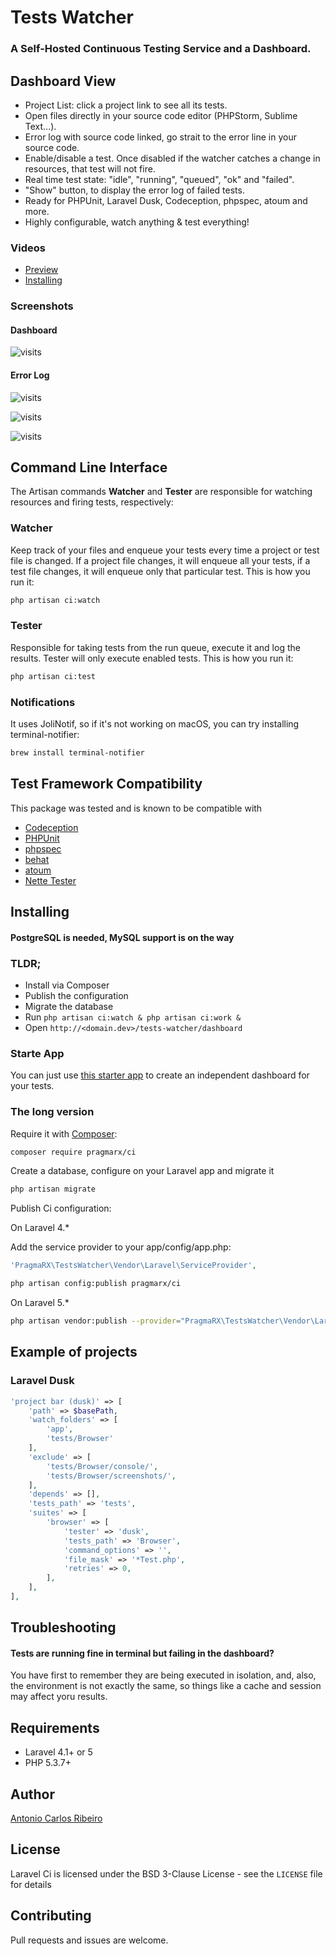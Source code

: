 # Tests Watcher

### A Self-Hosted Continuous Testing Service and a Dashboard.

## Dashboard View

* Project List: click a project link to see all its tests.
* Open files directly in your source code editor (PHPStorm, Sublime Text...).
* Error log with source code linked, go strait to the error line in your source code.
* Enable/disable a test. Once disabled if the watcher catches a change in resources, that test will not fire.
* Real time test state: "idle", "running", "queued", "ok" and "failed".
* "Show" button, to display the error log of failed tests.
* Ready for PHPUnit, Laravel Dusk, Codeception, phpspec, atoum and more.
* Highly configurable, watch anything & test everything!

### Videos

- [Preview](https://www.youtube.com/watch?v=sO_aDf3xCgE)
- [Installing](https://youtu.be/AgkKCLNiV8w)

### Screenshots

#### Dashboard

![visits](https://raw.githubusercontent.com/antonioribeiro/ci/master/docs/dashboard.png)

#### Error Log
![visits](https://raw.githubusercontent.com/antonioribeiro/ci/master/docs/errorlog1.png)

![visits](https://raw.githubusercontent.com/antonioribeiro/ci/master/docs/errorlog2.png)

![visits](https://raw.githubusercontent.com/antonioribeiro/ci/master/docs/errorlog3.png)

## Command Line Interface

The Artisan commands **Watcher** and **Tester** are responsible for watching resources and firing tests, respectively:

### Watcher

Keep track of your files and enqueue your tests every time a project or test file is changed. If a project file changes, it will enqueue all your tests, if a test file changes, it will enqueue only that particular test. This is how you run it:

``` bash
php artisan ci:watch
```

### Tester

Responsible for taking tests from the run queue, execute it and log the results. Tester will only execute enabled tests. This is how you run it:

``` bash
php artisan ci:test
```

### Notifications

It uses JoliNotif, so if it's not working on macOS, you can try installing terminal-notifier:

``` bash
brew install terminal-notifier
```

## Test Framework Compatibility

This package was tested and is known to be compatible with

* [Codeception](http://codeception.com/)
* [PHPUnit](https://phpunit.de/)
* [phpspec](http://www.phpspec.net/)
* [behat](http://docs.behat.org/)
* [atoum](https://github.com/atoum/atoum)
* [Nette Tester](http://tester.nette.org/en/)

## Installing

#### PostgreSQL is needed, MySQL support is on the way

### TLDR;

- Install via Composer
- Publish the configuration
- Migrate the database
- Run `php artisan ci:watch & php artisan ci:work &`
- Open `http://<domain.dev>/tests-watcher/dashboard`

### Starte App

You can just use [this starter app](https://github.com/antonioribeiro/tests-watcher-starter) to create an independent dashboard for your tests.

### The long version

Require it with [Composer](http://getcomposer.org/):

``` bash
composer require pragmarx/ci
```

Create a database, configure on your Laravel app and migrate it

``` bash
php artisan migrate
```

Publish Ci configuration:

On Laravel 4.*

Add the service provider to your app/config/app.php:

``` php
'PragmaRX\TestsWatcher\Vendor\Laravel\ServiceProvider',
```

``` bash
php artisan config:publish pragmarx/ci
```

On Laravel 5.*

``` bash
php artisan vendor:publish --provider="PragmaRX\TestsWatcher\Vendor\Laravel\ServiceProvider"
```

## Example of projects

### Laravel Dusk

``` php
'project bar (dusk)' => [
    'path' => $basePath,
    'watch_folders' => [
        'app',
        'tests/Browser'
    ],
    'exclude' => [
        'tests/Browser/console/',
        'tests/Browser/screenshots/',
    ],
    'depends' => [],
    'tests_path' => 'tests',
    'suites' => [
        'browser' => [
            'tester' => 'dusk',
            'tests_path' => 'Browser',
            'command_options' => '',
            'file_mask' => '*Test.php',
            'retries' => 0,
        ],
    ],
],
```

## Troubleshooting

#### Tests are running fine in terminal but failing in the dashboard? 

You have first to remember they are being executed in isolation, and, also, the environment is not exactly the same, so things like a cache and session may affect yoru results. 

## Requirements

- Laravel 4.1+ or 5
- PHP 5.3.7+

## Author

[Antonio Carlos Ribeiro](http://twitter.com/iantonioribeiro)

## License

Laravel Ci is licensed under the BSD 3-Clause License - see the `LICENSE` file for details

## Contributing

Pull requests and issues are welcome.
